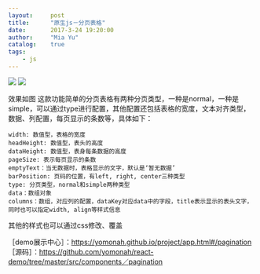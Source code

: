 ```yaml
---
layout:     post
title:      "原生js－分页表格"
date:       2017-3-24 19:20:00
author:     "Mia Yu"
catalog: 	true
tags:
    - js
---
```


![](https://yomonah.github.io/img/article-img/table/table.png)
![](https://yomonah.github.io/img/article-img/table/table2.png)

效果如图
这款功能简单的分页表格有两种分页类型，一种是normal，一种是simple，可以通过type进行配置，其他配置还包括表格的宽度，文本对齐类型，数据、列配置，每页显示的条数等，具体如下：
```
width: 数值型，表格的宽度
headHeight: 数值型，表头的高度
dataHeight: 数值型，表身每条数据的高度
pageSize: 表示每页显示的条数
emptyText：当无数据时，表格显示的文字，默认是‘暂无数据’
barPosition: 页码的位置，有left, right, center三种类型
type: 分页类型，normal和simple两种类型
data：数组对象
columns：数组，对应列的配置，dataKey对应data中的字段，title表示显示的表头文字，同时也可以指定width, align等样式信息
```
其他的样式也可以通过css修改、覆盖

［demo展示中心］：https://yomonah.github.io/project/app.html#/pagination
［源码］：https://github.com/yomonah/react-demo/tree/master/src/components／pagination